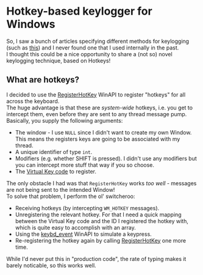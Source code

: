 # Hotkey-based keylogger for Windows
So, I saw a bunch of articles specifying different methods for keylogging (such as [this](https://www.elastic.co/security-labs/protecting-your-devices-from-information-theft-keylogger-protection-jp)) and I never found one that I used internally in the past.  
I thought this could be a nice opportunity to share a (not so) novel keylogging technique, based on Hotkeys!

## What are hotkeys?
I decided to use the [RegisterHotKey](https://learn.microsoft.com/en-us/windows/win32/api/winuser/nf-winuser-registerhotkey) WinAPI to register "hotkeys" for all across the keyboard.  
The huge advantage is that these are *system-wide* hotkeys, i.e. you get to intercept them, even before they are sent to any thread message pump.  
Basically, you supply the following arguments:
- The window - I use `NULL` since I didn't want to create my own Window. This means the registers keys are going to be associated with my thread.
- A unique identifier of type `int`.
- Modifiers (e.g. whether SHIFT is pressed). I didn't use any modifiers but you can intercept more stuff that way if you so choose.
- The [Virtual Key code](https://learn.microsoft.com/en-us/windows/win32/inputdev/virtual-key-codes) to register.

The only obstacle I had was that `RegisterHotKey` works *too well* - messages are not being sent to the intended Window!  
To solve that problem, I perform the ol' switcheroo:
- Receiving hotkeys (by intercepting `WM_HOTKEY` messages).
- Unregistering the relevant hotkey. For that I need a quick mapping between the Virtual Key code and the ID I registered the hotkey with, which is quite easy to accomplish with an array.
- Using the [keybd_event](https://learn.microsoft.com/en-us/windows/win32/api/winuser/nf-winuser-keybd_event) WinAPI to simulate a keypress.
- Re-registering the hotkey again by calling [RegisterHotKey](https://learn.microsoft.com/en-us/windows/win32/api/winuser/nf-winuser-registerhotkey) one more time.

While I'd never put this in "production code", the rate of typing makes it barely noticable, so this works well.
